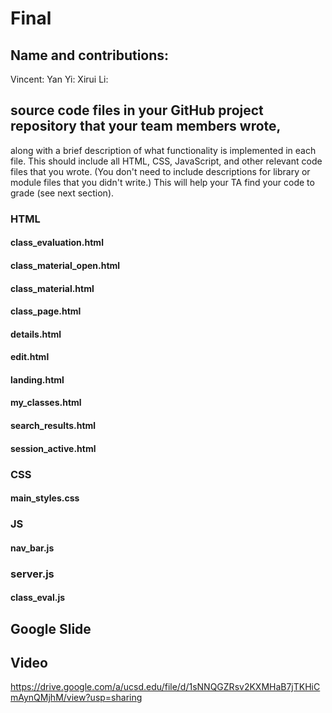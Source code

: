# Final 
## Name and contributions:
Vincent: 
Yan Yi:
Xirui Li:


## source code files in your GitHub project repository that your team members wrote, 
along with a brief description of what functionality is implemented in each file. 
This should include all HTML, CSS, JavaScript, and other relevant code files that you wrote.
(You don't need to include descriptions for library or module files that you didn't write.) 
This will help your TA find your code to grade (see next section).

### HTML

#### class_evaluation.html

#### class_material_open.html

#### class_material.html

#### class_page.html

#### details.html

#### edit.html

#### landing.html

#### my_classes.html

#### search_results.html

#### session_active.html

### CSS

#### main_styles.css


### JS

#### nav_bar.js

### server.js

#### class_eval.js



## Google Slide 


## Video
https://drive.google.com/a/ucsd.edu/file/d/1sNNQGZRsv2KXMHaB7jTKHiCmAynQMjhM/view?usp=sharing
